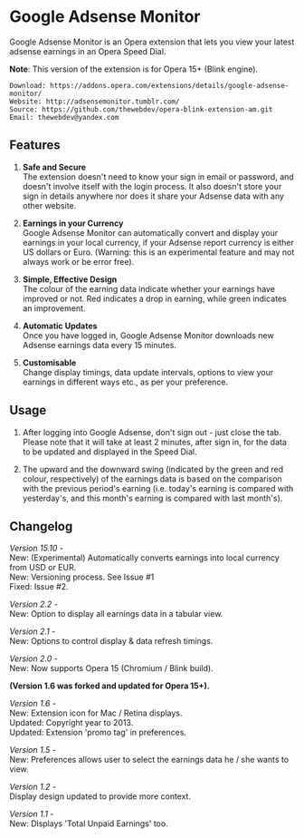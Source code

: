 # Google Adsense Monitor

Google Adsense Monitor is an Opera extension that lets you view your latest adsense earnings in an Opera Speed Dial.

**Note**: This version of the extension is for Opera 15+ (Blink engine).
	
	Download: https://addons.opera.com/extensions/details/google-adsense-monitor/
	Website: http://adsensemonitor.tumblr.com/
	Source: https://github.com/thewebdev/opera-blink-extension-am.git
	Email: thewebdev@yandex.com

## Features  

1. **Safe and Secure**  
The extension doesn't need to know your sign in email or password, and doesn't involve itself with the login process. It also doesn't store your sign in details anywhere nor does it share your Adsense data with any other website.

2. **Earnings in your Currency**  
Google Adsense Monitor can automatically convert and display your earnings in your local currency, if your Adsense report currency is either US dollars or Euro. (Warning: this is an experimental feature and may not always work or be error free). 
 
3. **Simple, Effective Design**  
The colour of the earning data indicate whether your earnings have improved or not. Red indicates a drop in earning, while green indicates an improvement.

4. **Automatic Updates**  
Once you have logged in, Google Adsense Monitor downloads new Adsense earnings data every 15 minutes.  

5. **Customisable**  
Change display timings, data update intervals, options to view your earnings in different ways etc., as per your preference.   

## Usage

1. After logging into Google Adsense, don't sign out - just close the tab. Please note that it will take at least 2 minutes, after sign in, for the data to be updated and displayed in the Speed Dial.

2. The upward and the downward swing (indicated by the green and red colour, respectively) of the earnings data is based on the comparison with the previous period's earning (i.e. today's earning is compared with yesterday's, and this month's earning is compared with last month's).

## Changelog

*Version 15.10* -  
New: (Experimental) Automatically converts earnings into local currency from USD or EUR.  
New: Versioning process. See Issue #1  
Fixed: Issue #2.  
 
*Version 2.2* -  
New: Option to display all earnings data in a tabular view.

*Version 2.1* -  
New: Options to control display & data refresh timings.  

*Version 2.0* -  
New: Now supports Opera 15 (Chromium / Blink build).  

**(Version 1.6 was forked and updated for Opera 15+).**  

*Version 1.6* -  
New: Extension icon for Mac / Retina displays.  
Updated: Copyright year to 2013.  
Updated: Extension 'promo tag' in preferences.  

*Version 1.5* -  
New: Preferences allows user to select the earnings data he / she wants to view.  

*Version 1.2* -  
Display design updated to provide more context.

*Version 1.1* -  
New: Displays 'Total Unpaid Earnings' too.